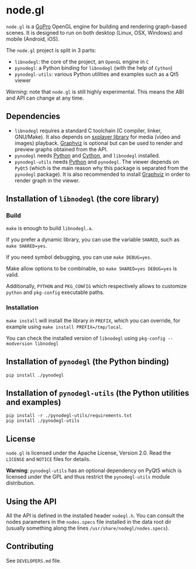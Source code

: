 node.gl
=======

`node.gl` is a [GoPro][gopro] OpenGL engine for building and rendering
graph-based scenes. It is designed to run on both desktop (Linux, OSX, Windows)
and mobile (Android, iOS).

The `node.gl` project is split in 3 parts:

- `libnodegl`: the core of the project, an `OpenGL` engine in `C`
- `pynodegl`: a Python binding for `libnodegl` (with the help of `Cython`)
- `pynodegl-utils`: various Python utilities and examples such as a Qt5 viewer

*Warning:* note that `node.gl` is still highly experimental. This means the ABI
and API can change at any time.

[gopro]: https://gopro.com/

## Dependencies

- `libnodegl` requires a standard C toolchain (C compiler, linker, GNU/Make).
  It also depends on [sxplayer library][sxplayer] for media (video and images)
  playback. [Graphviz][graphviz] is optional but can be used to render and
  preview graphs obtained from the API.
- `pynodegl` needs [Python][python] and [Cython][cython], and `libnodegl`
  installed.
- `pynodegl-utils` needs [Python][python] and `pynodegl`. The viewer depends on
  `PyQt5` (which is the main reason why this package is separated from the
  `pynodegl` package). It is also recommended to install [Graphviz][graphviz]
  in order to render graph in the viewer.

[sxplayer]: https://github.com/stupeflix/sxplayer
[graphviz]: http://www.graphviz.org/
[python]: https://www.python.org/
[cython]: http://cython.org/

## Installation of `libnodegl` (the core library)

### Build

`make` is enough to build `libnodegl.a`.

If you prefer a dynamic library, you can use the variable `SHARED`, such as
`make SHARED=yes`.

If you need symbol debugging, you can use `make DEBUG=yes`.

Make allow options to be combinable, so `make SHARED=yes DEBUG=yes` is valid.

Additionally, `PYTHON` and `PKG_CONFIG` which respectively allows to customize
`python` and `pkg-config` executable paths.

### Installation

`make install` will install the library in `PREFIX`, which you can override,
for example using `make install PREFIX=/tmp/local`.

You can check the installed version of `libnodegl` using `pkg-config
--modversion libnodegl`

## Installation of `pynodegl` (the Python binding)

`pip install ./pynodegl`

## Installation of `pynodegl-utils` (the Python utilities and examples)

```
pip install -r ./pynodegl-utils/requirements.txt
pip install ./pynodegl-utils
```

## License

`node.gl` is licensed under the Apache License, Version 2.0. Read the `LICENSE`
and `NOTICE` files for details.

**Warning**: `pynodegl-utils` has an optional dependency on PyQt5 which is
licensed under the GPL and thus restrict the `pynodegl-utils` module
distribution.

## Using the API

All the API is defined in the installed header `nodegl.h`. You can consult the
nodes parameters in the `nodes.specs` file installed in the data root dir
(usually something along the lines `/usr/share/nodegl/nodes.specs`).

## Contributing

See `DEVELOPERS.md` file.
